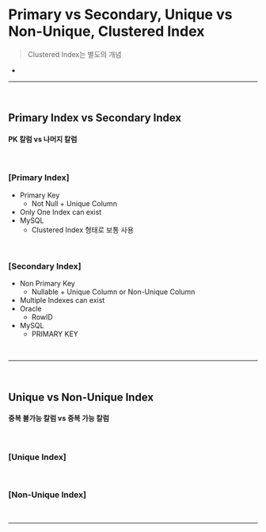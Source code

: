 # Primary vs Secondary, Unique vs Non-Unique, Clustered Index
> Clustered Index는 별도의 개념
* 

<hr>
<br>

## Primary Index vs Secondary Index
#### PK 칼럼 vs 나머지 칼럼

<br>

### [Primary Index]
* Primary Key
  * Not Null + Unique Column
* Only One Index can exist
* MySQL
  * Clustered Index 형태로 보통 사용

<br>

### [Secondary Index]
* Non Primary Key
  * Nullable + Unique Column or Non-Unique Column
* Multiple Indexes can exist
* Oracle
  * RowID
* MySQL
  * PRIMARY KEY


<br>
<hr>
<br>

## Unique vs Non-Unique Index
#### 중복 불가능 칼럼 vs 중복 가능 칼럼

<br>

### [Unique Index]

<br>

### [Non-Unique Index]

<br>
<hr>
<br>
